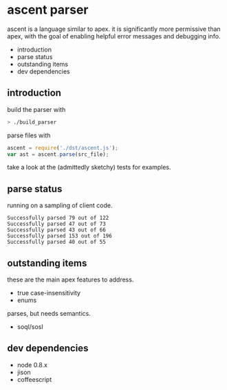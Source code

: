 ascent parser
=============

ascent is a language similar to apex.  it is significantly
more permissive than apex, with the goal of enabling
helpful error messages and debugging info.

 * introduction
 * parse status
 * outstanding items
 * dev dependencies

introduction
------------

build the parser with

```bash
> ./build_parser
```

parse files with

```javascript
ascent = require('./dst/ascent.js');
var ast = ascent.parse(src_file);
```

take a look at the (admittedly sketchy) tests for examples.

parse status
------------

running on a sampling of client code.

    Successfully parsed 79 out of 122
    Successfully parsed 47 out of 73
    Successfully parsed 43 out of 66
    Successfully parsed 153 out of 196
    Successfully parsed 40 out of 55

outstanding items
-----------------

these are the main apex features to address.

 * true case-insensitivity
 * enums

parses, but needs semantics.

 * soql/sosl

dev dependencies
----------------

 * node 0.8.x
 * jison
 * coffeescript
